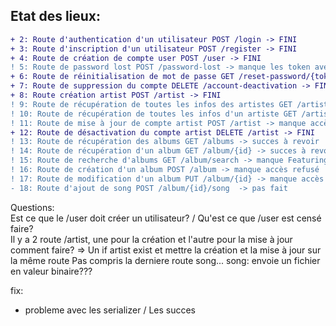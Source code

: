 ## Etat des lieux:

```diff
+ 2: Route d'authentication d'un utilisateur POST /login -> FINI  
+ 3: Route d'inscription d'un utilisateur POST /register -> FINI  
+ 4: Route de création de compte user POST /user -> FINI  
! 5: Route de password lost POST /password-lost -> manque les token avec expiration de 2 min  
+ 6: Route de réinitialisation de mot de passe GET /reset-password/{token} -> FINI  
+ 7: Route de suppression du compte DELETE /account-deactivation -> FINI  
+ 8: Route création artist POST /artist -> FINI  
! 9: Route de récupération de toutes les infos des artistes GET /artist -> manque success -> avatar  
! 10: Route de récupération de toutes les infos d'un artiste GET /artist/{fullname} -> succes à revoir  
! 11: Route de mise à jour de compte artist POST /artist -> manque accès refusé  
+ 12: Route de désactivation du compte artist DELETE /artist -> FINI  
! 13: Route de récupération des albums GET /albums -> succes à revoir  
! 14: Route de récupération d'un album GET /album/{id} -> succes à revoir  
! 15: Route de recherche d'albums GET /album/search -> manque Featuring invalide, Année invalide & succes à revoir  
! 16: Route de création d'un album POST /album -> manque accès refusé  
! 17: Route de modification d'un album PUT /album/{id} -> manque accès refusé  
- 18: Route d'ajout de song POST /album/{id}/song  -> pas fait  
```
Questions:  
Est ce que le /user doit créer un utilisateur?  / Qu'est ce que /user est censé faire?  
Il y a 2 route /artist, une pour la création et l'autre pour la mise à jour comment faire?  => Un if artist exist et mettre la création et la mise à jour sur la même route
Pas compris la derniere route song... song: envoie un fichier en valeur binaire???

fix:
- probleme avec les serializer / Les succes